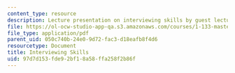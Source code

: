 ```yaml
---
content_type: resource
description: Lecture presentation on interviewing skills by guest lecturer Dick Orton.
file: https://ol-ocw-studio-app-qa.s3.amazonaws.com/courses/1-133-masters-of-engineering-concepts-of-engineering-practice-fall-2007/97d7d153fde92bf18a58ffa258f2b86f_lec_10_do.pdf
file_type: application/pdf
parent_uid: 050c740b-24e0-9d72-fac3-d18eafb8f4d6
resourcetype: Document
title: Interviewing Skills
uid: 97d7d153-fde9-2bf1-8a58-ffa258f2b86f
---
```

